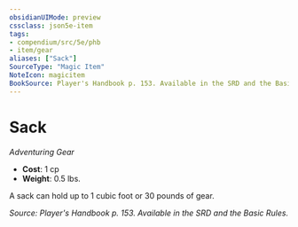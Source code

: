 ```yaml
---
obsidianUIMode: preview
cssclass: json5e-item
tags:
- compendium/src/5e/phb
- item/gear
aliases: ["Sack"]
SourceType: "Magic Item"
NoteIcon: magicitem
BookSource: Player's Handbook p. 153. Available in the SRD and the Basic Rules.
---
```

# Sack
*Adventuring Gear*  

- **Cost**: 1 cp
- **Weight**: 0.5 lbs.

A sack can hold up to 1 cubic foot or 30 pounds of gear.

*Source: Player's Handbook p. 153. Available in the SRD and the Basic Rules.*